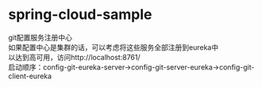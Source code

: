 # spring-cloud-sample

git配置服务注册中心<br>
如果配置中心是集群的话，可以考虑将这些服务全部注册到eureka中<br>
以达到高可用，访问http://localhost:8761/<br>
启动顺序：config-git-eureka-server->config-git-server-eureka->config-git-client-eureka
